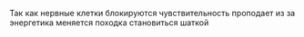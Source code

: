 Так как нервные клетки блокируются чувствительность проподает из за энергетика меняется походка становиться шаткой
